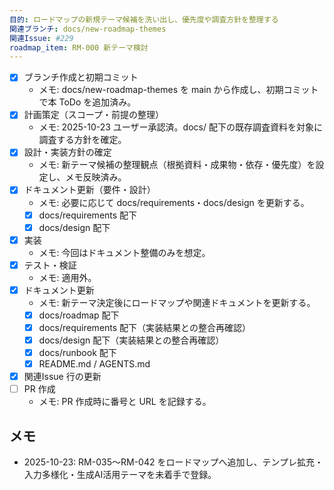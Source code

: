 ```yaml
---
目的: ロードマップの新規テーマ候補を洗い出し、優先度や調査方針を整理する
関連ブランチ: docs/new-roadmap-themes
関連Issue: #229
roadmap_item: RM-000 新テーマ検討
---
```


- [x] ブランチ作成と初期コミット
  - メモ: docs/new-roadmap-themes を main から作成し、初期コミットで本 ToDo を追加済み。
- [x] 計画策定（スコープ・前提の整理）
  - メモ: 2025-10-23 ユーザー承認済。docs/ 配下の既存調査資料を対象に調査する方針を確定。
- [x] 設計・実装方針の確定
  - メモ: 新テーマ候補の整理観点（根拠資料・成果物・依存・優先度）を設定し、メモ反映済み。
- [x] ドキュメント更新（要件・設計）
  - メモ: 必要に応じて docs/requirements・docs/design を更新する。
  - [x] docs/requirements 配下
  - [x] docs/design 配下
- [x] 実装
  - メモ: 今回はドキュメント整備のみを想定。
- [x] テスト・検証
  - メモ: 適用外。
- [x] ドキュメント更新
  - メモ: 新テーマ決定後にロードマップや関連ドキュメントを更新する。
  - [x] docs/roadmap 配下
  - [x] docs/requirements 配下（実装結果との整合再確認）
  - [x] docs/design 配下（実装結果との整合再確認）
  - [x] docs/runbook 配下
  - [x] README.md / AGENTS.md
- [x] 関連Issue 行の更新
- [ ] PR 作成
  - メモ: PR 作成時に番号と URL を記録する。

## メモ
- 2025-10-23: RM-035〜RM-042 をロードマップへ追加し、テンプレ拡充・入力多様化・生成AI活用テーマを未着手で登録。
